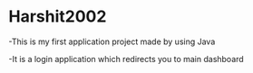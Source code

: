# Harshit2002

-This is my first application project made by using Java

-It is a login application which redirects you to main dashboard

